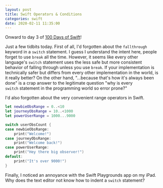 ```yaml
---
layout: post
title: Swift Operators & Conditions
categories: swift
date: 2020-02-11 11:35:00
---
```


Onward to day 3 of [100 Days of Swift](https://www.hackingwithswift.com/100)!

Just a few tidbits today. First of all, I'd forgotten about the `fallthrough` keyword in a `switch` statement. I guess I understand the intent here, people forget to use `break` all the time. However, it seems like every other language's `switch` statement uses the less safe but more consistent behavior of falling through unless you use `break`. If your implementation is technically safer but differs from every other implementation in the world, is it really better? On the other hand, "...because that's how it's always been done" is a crap answer to the legitimate question "why is every `switch` statement in the programming world so error prone?"

I'd also forgotten about the very convenient range operators in Swift.

```swift
let newbieObsRange = 0..<10
let journeyObsRange = 10..<1000
let powerUserRange = 1000...9000

switch userObsCount {
case newbieObsRange:
	print("Welcome!")
case journeyObsRange:
	print("Welcome back!")
case powerUserRange:
	print("Hey there big observer!")
default:
	print("It's over 9000!")
}
```

Finally, I noticed an annoyance with the Swift Playgrounds app on my iPad. Why does the text editor not know how to indent a `switch` statement?
